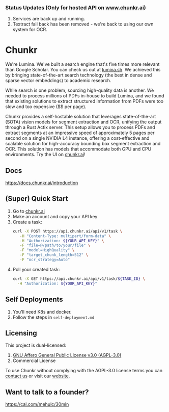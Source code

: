 ### Status Updates (Only for hosted API on www.chunkr.ai)
1. Services are back up and running.
2. Textract fall back has been removed - we're back to using our own system for OCR. 

# Chunkr

We're Lumina. We've built a search engine that's five times more relevant than Google Scholar. You can check us out at [lumina.sh](https://www.lumina.sh). We achieved this by bringing state-of-the-art search technology (the best in dense and sparse vector embeddings) to academic research. 

While search is one problem, sourcing high-quality data is another. We needed to process millions of PDFs in-house to build Lumina, and we found that existing solutions to extract structured information from PDFs were too slow and too expensive ($$ per page). 

Chunkr provides a self-hostable solution that leverages state-of-the-art (SOTA) vision models for segment extraction and OCR, unifying the output through a Rust Actix server. This setup allows you to process PDFs and extract segments at an impressive speed of approximately 5 pages per second on a single NVIDIA L4 instance, offering a cost-effective and scalable solution for high-accuracy bounding box segment extraction and OCR. This solution has models that accommodate both GPU and CPU environments. Try the UI on [chunkr.ai](https://www.chunkr.ai)!

## Docs

https://docs.chunkr.ai/introduction

## (Super) Quick Start

1. Go to [chunkr.ai](https://www.chunkr.ai) 
2. Make an account and copy your API key
3. Create a task:
   ```bash
   curl -X POST https://api.chunkr.ai/api/v1/task \
      -H "Content-Type: multipart/form-data" \
      -H "Authorization: ${YOUR_API_KEY}" \
      -F "file=@/path/to/your/file" \
      -F "model=HighQuality" \
      -F "target_chunk_length=512" \
      -F "ocr_strategy=Auto"
   ```
4. Poll your created task:
    ```bash
   curl -X GET https://api.chunkr.ai/api/v1/task/${TASK_ID} \
      -H "Authorization: ${YOUR_API_KEY}"
   ```

## Self Deployments

1. You'll need K8s and docker.
2. Follow the steps in `self-deployment.md`

## Licensing

This project is dual-licensed:

1. [GNU Affero General Public License v3.0 (AGPL-3.0)](LICENSE)
2. Commercial License

To use Chunkr without complying with the AGPL-3.0 license terms you can [contact us](mailto:mehul@lumina.sh) or visit our [website](https://chunkr.ai).

## Want to talk to a founder?
https://cal.com/mehulc/30min
